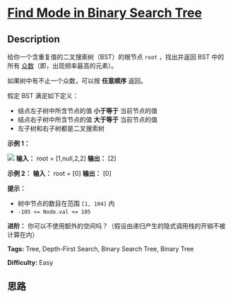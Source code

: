 # [Find Mode in Binary Search Tree][title]

## Description

给你一个含重复值的二叉搜索树（BST）的根节点 `root` ，找出并返回 BST 中的所有
[众数](https://baike.baidu.com/item/%E4%BC%97%E6%95%B0/44796)（即，出现频率最高的元素）。

如果树中有不止一个众数，可以按 **任意顺序** 返回。

假定 BST 满足如下定义：

  * 结点左子树中所含节点的值 **小于等于** 当前节点的值
  * 结点右子树中所含节点的值 **大于等于** 当前节点的值
  * 左子树和右子树都是二叉搜索树



**示例 1：**

![](https://assets.leetcode.com/uploads/2021/03/11/mode-tree.jpg)
            **输入：** root = [1,null,2,2]    **输出：** [2]    

**示例 2：**
            **输入：** root = [0]    **输出：** [0]    



**提示：**

  * 树中节点的数目在范围 `[1, 104]` 内
  * `-105 <= Node.val <= 105`



**进阶：** 你可以不使用额外的空间吗？（假设由递归产生的隐式调用栈的开销不被计算在内）


**Tags:** Tree, Depth-First Search, Binary Search Tree, Binary Tree

**Difficulty:** Easy

## 思路

[title]: https://leetcode-cn.com/problems/find-mode-in-binary-search-tree
